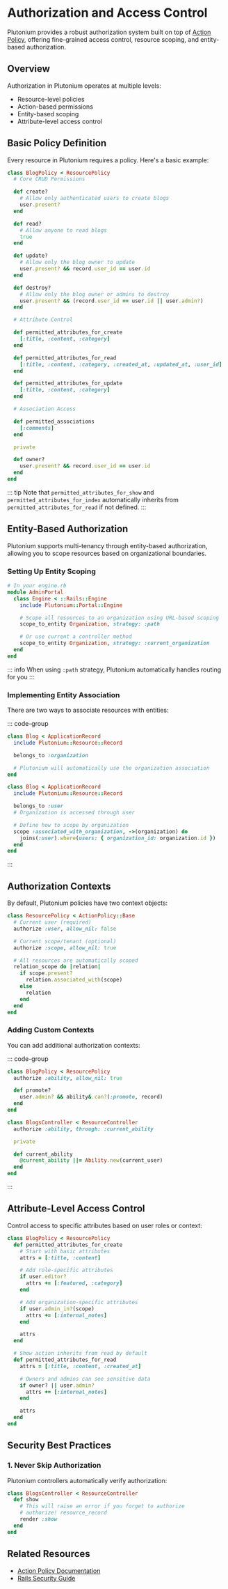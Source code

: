 # Authorization and Access Control

Plutonium provides a robust authorization system built on top of [Action Policy](https://actionpolicy.evilmartians.io/), offering fine-grained access control, resource scoping, and entity-based authorization.

## Overview

Authorization in Plutonium operates at multiple levels:
- Resource-level policies
- Action-based permissions
- Entity-based scoping
- Attribute-level access control

## Basic Policy Definition

Every resource in Plutonium requires a policy. Here's a basic example:

```ruby
class BlogPolicy < ResourcePolicy
  # Core CRUD Permissions

  def create?
    # Allow only authenticated users to create blogs
    user.present?
  end

  def read?
    # Allow anyone to read blogs
    true
  end

  def update?
    # Allow only the blog owner to update
    user.present? && record.user_id == user.id
  end

  def destroy?
    # Allow only the blog owner or admins to destroy
    user.present? && (record.user_id == user.id || user.admin?)
  end

  # Attribute Control

  def permitted_attributes_for_create
    [:title, :content, :category]
  end

  def permitted_attributes_for_read
    [:title, :content, :category, :created_at, :updated_at, :user_id]
  end

  def permitted_attributes_for_update
    [:title, :content, :category]
  end

  # Association Access

  def permitted_associations
    [:comments]
  end

  private

  def owner?
    user.present? && record.user_id == user.id
  end
end
```

::: tip
Note that `permitted_attributes_for_show` and `permitted_attributes_for_index` automatically inherits from `permitted_attributes_for_read` if not defined.
:::

## Entity-Based Authorization

Plutonium supports multi-tenancy through entity-based authorization, allowing you to scope resources based on organizational boundaries.

### Setting Up Entity Scoping

```ruby
# In your engine.rb
module AdminPortal
  class Engine < ::Rails::Engine
    include Plutonium::Portal::Engine

    # Scope all resources to an organization using URL-based scoping
    scope_to_entity Organization, strategy: :path

    # Or use current a controller method
    scope_to_entity Organization, strategy: :current_organization
  end
end
```

::: info
When using `:path` strategy, Plutonium automatically handles routing for you
:::

### Implementing Entity Association

There are two ways to associate resources with entities:

::: code-group
```ruby [ActiveRecord Association]
class Blog < ApplicationRecord
  include Plutonium::Resource::Record

  belongs_to :organization

  # Plutonium will automatically use the organization association
end
```

```ruby [Custom Relationship]
class Blog < ApplicationRecord
  include Plutonium::Resource::Record

  belongs_to :user
  # Organization is accessed through user

  # Define how to scope by organization
  scope :associated_with_organization, ->(organization) do
    joins(:user).where(users: { organization_id: organization.id })
  end
end
```
:::

## Authorization Contexts

By default, Plutonium policies have two context objects:

```ruby
class ResourcePolicy < ActionPolicy::Base
  # Current user (required)
  authorize :user, allow_nil: false

  # Current scope/tenant (optional)
  authorize :scope, allow_nil: true

  # All resources are automatically scoped
  relation_scope do |relation|
    if scope.present?
      relation.associated_with(scope)
    else
      relation
    end
  end
end
```

### Adding Custom Contexts

You can add additional authorization contexts:

::: code-group
```ruby [Policy]
class BlogPolicy < ResourcePolicy
  authorize :ability, allow_nil: true

  def promote?
    user.admin? && ability&.can?(:promote, record)
  end
end
```

```ruby [Controller]
class BlogsController < ResourceController
  authorize :ability, through: :current_ability

  private

  def current_ability
    @current_ability ||= Ability.new(current_user)
  end
end
```
:::

## Attribute-Level Access Control

Control access to specific attributes based on user roles or context:

```ruby
class BlogPolicy < ResourcePolicy
  def permitted_attributes_for_create
    # Start with basic attributes
    attrs = [:title, :content]

    # Add role-specific attributes
    if user.editor?
      attrs += [:featured, :category]
    end

    # Add organization-specific attributes
    if user.admin_in?(scope)
      attrs += [:internal_notes]
    end

    attrs
  end

  # Show action inherits from read by default
  def permitted_attributes_for_read
    attrs = [:title, :content, :created_at]

    # Owners and admins can see sensitive data
    if owner? || user.admin?
      attrs += [:internal_notes]
    end

    attrs
  end
end
```

## Security Best Practices

### 1. Never Skip Authorization

Plutonium controllers automatically verify authorization:

```ruby
class BlogsController < ResourceController
  def show
    # This will raise an error if you forget to authorize
    # authorize! resource_record
    render :show
  end
end
```

## Related Resources

- [Action Policy Documentation](https://actionpolicy.evilmartians.io/)
- [Rails Security Guide](https://guides.rubyonrails.org/security.html)
